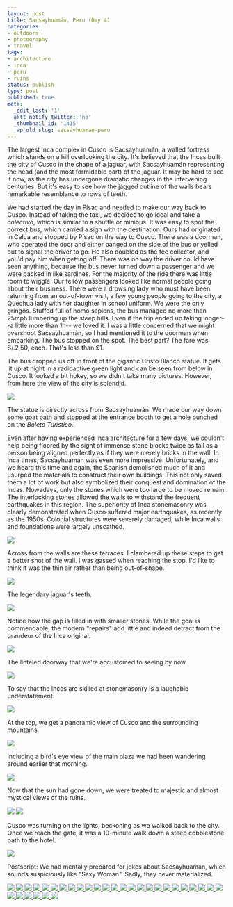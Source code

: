 ```yaml
---
layout: post
title: Sacsayhuamán, Peru (Day 4)
categories:
- outdoors
- photography
- travel
tags:
- architecture
- inca
- peru
- ruins
status: publish
type: post
published: true
meta:
  _edit_last: '1'
  aktt_notify_twitter: 'no'
  _thumbnail_id: '1415'
  _wp_old_slug: sacsayhuaman-peru
---
```

The largest Inca complex in Cusco is Sacsayhuamán, a walled fortress which stands on a hill overlooking the city.  It's believed that the Incas built the city of Cusco in the shape of a jaguar, with Sacsayhuamán representing the head (and the most formidable part) of the jaguar.  It may be hard to see it now, as the city has undergone dramatic changes in the intervening centuries.  But it's easy to see how the jagged outline of the walls bears remarkable resemblance to rows of teeth.

We had started the day in Písac and needed to make our way back to Cusco.  Instead of taking the taxi, we decided to go local and take a *colectivo*, which is similar to a shuttle or minibus.  It was easy to spot the correct bus, which carried a sign with the destination.  Ours had originated in Calca and stopped by Písac on the way to Cusco.  There was a doorman, who operated the door and either banged on the side of the bus or yelled out to signal the driver to go.  He also doubled as the fee collector, and you'd pay him when getting off.  There was no way the driver could have seen anything, because the bus never turned down a passenger and we were packed in like sardines.  For the majority of the ride there was little room to wiggle.  Our fellow passengers looked like normal people going about their business.  There were a drowsing lady who must have been returning from an out-of-town visit, a few young people going to the city, a Quechua lady with her daughter in school uniform.  We were the only gringos.  Stuffed full of homo sapiens, the bus managed no more than 25mph lumbering up the steep hills.  Even if the trip ended up taking longer--a little more than 1h-- we loved it.  I was a little concerned that we might overshoot Sacsayhuamán, so I had mentioned it to the doorman when embarking. The bus stopped on the spot.  The best part?  The fare was S/.2,50, each. That's less than $1.

The bus dropped us off in front of the gigantic Cristo Blanco statue.  It gets lit up at night in a radioactive green light and can be seen from below in Cusco.  It looked a bit hokey, so we didn't take many pictures.  However, from here the view of the city is splendid.

<img src='http://yentran.isamonkey.org/gallery/peru-sacsayhuaman/dsc_2097.jpg' />

The statue is directly across from Sacsayhuamán.  We made our way down some goat path and stopped at the entrance booth to get a hole punched on the *Boleto Turístico*.

Even after having experienced Inca architecture for a few days, we couldn't help being floored by the sight of immense stone blocks twice as tall as a person being aligned perfectly as if they were merely bricks in the wall.  In Inca times, Sacsayhuamán was even more impressive.  Unfortunately, and we heard this time and again, the Spanish demolished much of it and usurped the materials to construct their own buildings. This not only saved them a lot of work but also symbolized their conquest and domination of the Incas.  Nowadays, only the stones which were too large to be moved remain. The interlocking stones allowed the walls to withstand the frequent earthquakes in this region.  The superiority of Inca stonemasonry was clearly demonstrated when Cusco suffered major earthquakes, as recently as the 1950s.  Colonial structures were severely damaged, while Inca walls and foundations were largely unscathed.

<img src='http://yentran.isamonkey.org/gallery/peru-sacsayhuaman/dsc_2151.jpg' />

Across from the walls are these terraces.  I clambered up these steps to get a better shot of the wall.  I was gassed when reaching the stop.  I'd like to think it was the thin air rather than being out-of-shape.

<img src='http://yentran.isamonkey.org/gallery/peru-sacsayhuaman/dsc_2131.jpg' />

The legendary jaguar's teeth.

<img src='http://yentran.isamonkey.org/gallery/peru-sacsayhuaman/dsc_2138.jpg' />

Notice how the gap is filled in with smaller stones. While the goal is commendable,  the modern "repairs" add little and indeed detract from the grandeur of the Inca original.

<img src='http://yentran.isamonkey.org/gallery/peru-sacsayhuaman/dsc_2154.jpg' />

The linteled doorway that we're accustomed to seeing by now.

<img src='http://yentran.isamonkey.org/gallery/peru-sacsayhuaman/dsc_2158.jpg' />

To say that the Incas are skilled at stonemasonry is a laughable understatement.

<img src='http://yentran.isamonkey.org/gallery/peru-sacsayhuaman/dsc_2163.jpg' />

At the top, we get a panoramic view of Cusco and the surrounding mountains.

<img src='http://yentran.isamonkey.org/gallery/peru-sacsayhuaman/dsc_2196.jpg' />

Including a bird's eye view of the main plaza we had been wandering around earlier that morning.

<img src='http://yentran.isamonkey.org/gallery/peru-sacsayhuaman/dsc_2199.jpg' />

Now that the sun had gone down, we were treated to majestic and almost mystical views of the ruins.

<img src='http://yentran.isamonkey.org/gallery/peru-sacsayhuaman/dsc_2211.jpg' />

<img src='http://yentran.isamonkey.org/gallery/peru-sacsayhuaman/dsc_2218.jpg' />

Cusco was turning on the lights, beckoning as we walked back to the city.  Once we reach the gate, it was a 10-minute walk down a steep cobblestone path to the hotel.

<img src='http://yentran.isamonkey.org/gallery/peru-sacsayhuaman/dsc_2229.jpg' />

Postscript: We had mentally prepared for jokes about Sacsayhuamán, which sounds suspiciously like "Sexy Woman".  Sadly, they never materialized.

<!-- Darkbox -->
<div class="darkbox">
<a href="http://yentran.isamonkey.org/gallery/peru-sacsayhuaman/dsc_2092.jpg" data-darkbox="peru-sacsayhuaman">
  <img src="http://yentran.isamonkey.org/gallery/peru-sacsayhuaman/thumbs/dsc_2092.jpg" />
</a>
<a href="http://yentran.isamonkey.org/gallery/peru-sacsayhuaman/dsc_2093.jpg" data-darkbox="peru-sacsayhuaman">
  <img src="http://yentran.isamonkey.org/gallery/peru-sacsayhuaman/thumbs/dsc_2093.jpg" />
</a>
<a href="http://yentran.isamonkey.org/gallery/peru-sacsayhuaman/dsc_2096.jpg" data-darkbox="peru-sacsayhuaman">
  <img src="http://yentran.isamonkey.org/gallery/peru-sacsayhuaman/thumbs/dsc_2096.jpg" />
</a>
<a href="http://yentran.isamonkey.org/gallery/peru-sacsayhuaman/dsc_2097.jpg" data-darkbox="peru-sacsayhuaman">
  <img src="http://yentran.isamonkey.org/gallery/peru-sacsayhuaman/thumbs/dsc_2097.jpg" />
</a>
<a href="http://yentran.isamonkey.org/gallery/peru-sacsayhuaman/dsc_2102.jpg" data-darkbox="peru-sacsayhuaman">
  <img src="http://yentran.isamonkey.org/gallery/peru-sacsayhuaman/thumbs/dsc_2102.jpg" />
</a>
<a href="http://yentran.isamonkey.org/gallery/peru-sacsayhuaman/dsc_2126.jpg" data-darkbox="peru-sacsayhuaman">
  <img src="http://yentran.isamonkey.org/gallery/peru-sacsayhuaman/thumbs/dsc_2126.jpg" />
</a>
<a href="http://yentran.isamonkey.org/gallery/peru-sacsayhuaman/dsc_2131.jpg" data-darkbox="peru-sacsayhuaman">
  <img src="http://yentran.isamonkey.org/gallery/peru-sacsayhuaman/thumbs/dsc_2131.jpg" />
</a>
<a href="http://yentran.isamonkey.org/gallery/peru-sacsayhuaman/dsc_2132.jpg" data-darkbox="peru-sacsayhuaman">
  <img src="http://yentran.isamonkey.org/gallery/peru-sacsayhuaman/thumbs/dsc_2132.jpg" />
</a>
<a href="http://yentran.isamonkey.org/gallery/peru-sacsayhuaman/dsc_2133.jpg" data-darkbox="peru-sacsayhuaman">
  <img src="http://yentran.isamonkey.org/gallery/peru-sacsayhuaman/thumbs/dsc_2133.jpg" />
</a>
<a href="http://yentran.isamonkey.org/gallery/peru-sacsayhuaman/dsc_2138.jpg" data-darkbox="peru-sacsayhuaman">
  <img src="http://yentran.isamonkey.org/gallery/peru-sacsayhuaman/thumbs/dsc_2138.jpg" />
</a>
<a href="http://yentran.isamonkey.org/gallery/peru-sacsayhuaman/dsc_2140.jpg" data-darkbox="peru-sacsayhuaman">
  <img src="http://yentran.isamonkey.org/gallery/peru-sacsayhuaman/thumbs/dsc_2140.jpg" />
</a>
<a href="http://yentran.isamonkey.org/gallery/peru-sacsayhuaman/dsc_2146.jpg" data-darkbox="peru-sacsayhuaman">
  <img src="http://yentran.isamonkey.org/gallery/peru-sacsayhuaman/thumbs/dsc_2146.jpg" />
</a>
<a href="http://yentran.isamonkey.org/gallery/peru-sacsayhuaman/dsc_2148.jpg" data-darkbox="peru-sacsayhuaman">
  <img src="http://yentran.isamonkey.org/gallery/peru-sacsayhuaman/thumbs/dsc_2148.jpg" />
</a>
<a href="http://yentran.isamonkey.org/gallery/peru-sacsayhuaman/dsc_2151.jpg" data-darkbox="peru-sacsayhuaman">
  <img src="http://yentran.isamonkey.org/gallery/peru-sacsayhuaman/thumbs/dsc_2151.jpg" />
</a>
<a href="http://yentran.isamonkey.org/gallery/peru-sacsayhuaman/dsc_2154.jpg" data-darkbox="peru-sacsayhuaman">
  <img src="http://yentran.isamonkey.org/gallery/peru-sacsayhuaman/thumbs/dsc_2154.jpg" />
</a>
<a href="http://yentran.isamonkey.org/gallery/peru-sacsayhuaman/dsc_2155.jpg" data-darkbox="peru-sacsayhuaman">
  <img src="http://yentran.isamonkey.org/gallery/peru-sacsayhuaman/thumbs/dsc_2155.jpg" />
</a>
<a href="http://yentran.isamonkey.org/gallery/peru-sacsayhuaman/dsc_2158.jpg" data-darkbox="peru-sacsayhuaman">
  <img src="http://yentran.isamonkey.org/gallery/peru-sacsayhuaman/thumbs/dsc_2158.jpg" />
</a>
<a href="http://yentran.isamonkey.org/gallery/peru-sacsayhuaman/dsc_2160.jpg" data-darkbox="peru-sacsayhuaman">
  <img src="http://yentran.isamonkey.org/gallery/peru-sacsayhuaman/thumbs/dsc_2160.jpg" />
</a>
<a href="http://yentran.isamonkey.org/gallery/peru-sacsayhuaman/dsc_2163.jpg" data-darkbox="peru-sacsayhuaman">
  <img src="http://yentran.isamonkey.org/gallery/peru-sacsayhuaman/thumbs/dsc_2163.jpg" />
</a>
<a href="http://yentran.isamonkey.org/gallery/peru-sacsayhuaman/dsc_2186.jpg" data-darkbox="peru-sacsayhuaman">
  <img src="http://yentran.isamonkey.org/gallery/peru-sacsayhuaman/thumbs/dsc_2186.jpg" />
</a>
<a href="http://yentran.isamonkey.org/gallery/peru-sacsayhuaman/dsc_2196.jpg" data-darkbox="peru-sacsayhuaman">
  <img src="http://yentran.isamonkey.org/gallery/peru-sacsayhuaman/thumbs/dsc_2196.jpg" />
</a>
<a href="http://yentran.isamonkey.org/gallery/peru-sacsayhuaman/dsc_2199.jpg" data-darkbox="peru-sacsayhuaman">
  <img src="http://yentran.isamonkey.org/gallery/peru-sacsayhuaman/thumbs/dsc_2199.jpg" />
</a>
<a href="http://yentran.isamonkey.org/gallery/peru-sacsayhuaman/dsc_2202.jpg" data-darkbox="peru-sacsayhuaman">
  <img src="http://yentran.isamonkey.org/gallery/peru-sacsayhuaman/thumbs/dsc_2202.jpg" />
</a>
<a href="http://yentran.isamonkey.org/gallery/peru-sacsayhuaman/dsc_2204.jpg" data-darkbox="peru-sacsayhuaman">
  <img src="http://yentran.isamonkey.org/gallery/peru-sacsayhuaman/thumbs/dsc_2204.jpg" />
</a>
<a href="http://yentran.isamonkey.org/gallery/peru-sacsayhuaman/dsc_2205.jpg" data-darkbox="peru-sacsayhuaman">
  <img src="http://yentran.isamonkey.org/gallery/peru-sacsayhuaman/thumbs/dsc_2205.jpg" />
</a>
<a href="http://yentran.isamonkey.org/gallery/peru-sacsayhuaman/dsc_2207.jpg" data-darkbox="peru-sacsayhuaman">
  <img src="http://yentran.isamonkey.org/gallery/peru-sacsayhuaman/thumbs/dsc_2207.jpg" />
</a>
<a href="http://yentran.isamonkey.org/gallery/peru-sacsayhuaman/dsc_2210.jpg" data-darkbox="peru-sacsayhuaman">
  <img src="http://yentran.isamonkey.org/gallery/peru-sacsayhuaman/thumbs/dsc_2210.jpg" />
</a>
<a href="http://yentran.isamonkey.org/gallery/peru-sacsayhuaman/dsc_2211.jpg" data-darkbox="peru-sacsayhuaman">
  <img src="http://yentran.isamonkey.org/gallery/peru-sacsayhuaman/thumbs/dsc_2211.jpg" />
</a>
<a href="http://yentran.isamonkey.org/gallery/peru-sacsayhuaman/dsc_2216.jpg" data-darkbox="peru-sacsayhuaman">
  <img src="http://yentran.isamonkey.org/gallery/peru-sacsayhuaman/thumbs/dsc_2216.jpg" />
</a>
<a href="http://yentran.isamonkey.org/gallery/peru-sacsayhuaman/dsc_2218.jpg" data-darkbox="peru-sacsayhuaman">
  <img src="http://yentran.isamonkey.org/gallery/peru-sacsayhuaman/thumbs/dsc_2218.jpg" />
</a>
<a href="http://yentran.isamonkey.org/gallery/peru-sacsayhuaman/dsc_2229.jpg" data-darkbox="peru-sacsayhuaman">
  <img src="http://yentran.isamonkey.org/gallery/peru-sacsayhuaman/thumbs/dsc_2229.jpg" />
</a>

</div>
<!-- End darkbox -->